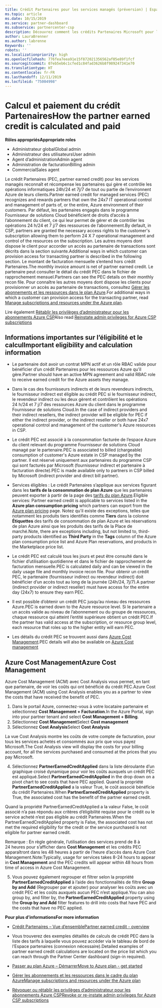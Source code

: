 ```yaml
---
title: Crédit Partenaires pour les services managés (préversion) | Espace partenaires
ms.topic: article
ms.date: 10/15/2019
ms.service: partner-dashboard
ms.subservice: partnercenter-csp
description: Découvrez comment les crédits Partenaires Microsoft pour les services managés sont calculés et payants, et comment vérifier que vous êtes éligible.
author: LauraBrenner
ms.author: labrenne
Keywords: ''
robots: ''
ms.localizationpriority: high
ms.openlocfilehash: 776fea7eea91e15f872021356562af05e89f1fcf
ms.sourcegitcommit: 07eb5eb6c1cfed1c84fad3626b8f989247341e70
ms.translationtype: HT
ms.contentlocale: fr-FR
ms.lasthandoff: 12/11/2019
ms.locfileid: "75004998"
---
```

# <a name="how-the-partner-earned-credit-is-calculated-and-paid"></a><span data-ttu-id="e6923-103">Calcul et paiement du crédit Partenaires</span><span class="sxs-lookup"><span data-stu-id="e6923-103">How the partner earned credit is calculated and paid</span></span>

<span data-ttu-id="e6923-104">**Rôles appropriés**</span><span class="sxs-lookup"><span data-stu-id="e6923-104">**Appropriate roles**</span></span>
-   <span data-ttu-id="e6923-105">Administrateur global</span><span class="sxs-lookup"><span data-stu-id="e6923-105">Global admin</span></span>
-   <span data-ttu-id="e6923-106">Administrateur des utilisateurs</span><span class="sxs-lookup"><span data-stu-id="e6923-106">User admin</span></span>
-   <span data-ttu-id="e6923-107">Agent d’administration</span><span class="sxs-lookup"><span data-stu-id="e6923-107">Admin agent</span></span>
-   <span data-ttu-id="e6923-108">Administration de facturation</span><span class="sxs-lookup"><span data-stu-id="e6923-108">Billing admin</span></span>
-   <span data-ttu-id="e6923-109">Commercial</span><span class="sxs-lookup"><span data-stu-id="e6923-109">Sales agent</span></span>

<span data-ttu-id="e6923-110">Le crédit Partenaires (PEC, partner earned credit) pour les services managés reconnaît et récompense les partenaires qui gère et contrôle les opérations informatiques 24h/24 et 7j/7 de tout ou partie de l’environnent Azure de leurs clients.</span><span class="sxs-lookup"><span data-stu-id="e6923-110">Partner earned credit for managed services (PEC) recognizes and rewards partners that own the 24x7 IT operational control and management of parts of, or the entire, Azure environment of their customers.</span></span> <span data-ttu-id="e6923-111">Par défaut, les partenaires engagés dans le programme Fournisseur de solutions Cloud bénéficient de droits d’accès à l’abonnement du client, ce qui leur permet de gérer et de contrôler les opérations 24 h/24 et 7 j/7 des ressources de l’abonnement.</span><span class="sxs-lookup"><span data-stu-id="e6923-111">By default, in CSP, partners are granted the necessary access rights to the customer's subscription allowing them to perform 24 X 7 operational management and control of the resources on the subscription.</span></span> <span data-ttu-id="e6923-112">Les autres moyens dont dispose le client pour accorder un accès au partenaire de transactions sont décrits dans la section suivante.</span><span class="sxs-lookup"><span data-stu-id="e6923-112">Additional ways in which customer can provision access for transacting partner is described in the following section.</span></span> <span data-ttu-id="e6923-113">Le montant de facturation mensuelle s’entend hors crédit Partenaires.</span><span class="sxs-lookup"><span data-stu-id="e6923-113">The monthly invoice amount is net of partner earned credit.</span></span> <span data-ttu-id="e6923-114">Le partenaire peut consulter le détail du crédit PEC dans le fichier de rapprochement mensuel.</span><span class="sxs-lookup"><span data-stu-id="e6923-114">Partners can see the PEC details on their monthly recon file.</span></span> <span data-ttu-id="e6923-115">Pour connaître les autres moyens dont dispose les clients pour provisionner un accès au partenaire de transactions, consultez [Gérer les abonnements et les ressources dans le plan Azure](azure-plan-manage.md).</span><span class="sxs-lookup"><span data-stu-id="e6923-115">For additional ways in which a customer can provision access for the transacting partner, read [Manage subscriptions and resources under the Azure plan](azure-plan-manage.md).</span></span>

<span data-ttu-id="e6923-116">Lire également [Rétablir les privilèges d’administrateur pour les abonnements Azure CSP](revoke-reinstate-csp.md)</span><span class="sxs-lookup"><span data-stu-id="e6923-116">Also read [Reinstate admin privileges for Azure CSP subscriptions](revoke-reinstate-csp.md)</span></span>

## <a name="important-eligibility-and-calculation-information"></a><span data-ttu-id="e6923-117">Informations importantes sur l’éligibilité et le calcul</span><span class="sxs-lookup"><span data-stu-id="e6923-117">Important eligibility and calculation information</span></span>

- <span data-ttu-id="e6923-118">Le partenaire doit avoir un contrat MPN actif et un rôle RBAC valide pour bénéficier d’un crédit Partenaires pour les ressources Azure qu’il gère.</span><span class="sxs-lookup"><span data-stu-id="e6923-118">Partner should have an active MPN agreement and valid RBAC role to receive earned credit for the Azure assets they manage.</span></span> 

- <span data-ttu-id="e6923-119">Dans le cas des fournisseurs indirects et de leurs revendeurs indirects, le fournisseur indirect est éligible au crédit PEC si le fournisseur indirect, le revendeur indirect ou les deux gèrent et contrôlent les opérations 24 h/24 et 7 j/7 des ressources Azure du client dans le programme Fournisseur de solutions Cloud.</span><span class="sxs-lookup"><span data-stu-id="e6923-119">In the case of indirect providers and their indirect resellers, the indirect provider will be eligible for PEC if either the indirect provider, or the indirect reseller or both have 24x7 operational control and management of the customer's Azure resources in CSP.</span></span>

- <span data-ttu-id="e6923-120">Le crédit PEC est associé à la consommation facturée de l’espace Azure du client relevant du programme Fournisseur de solutions Cloud managé par le partenaire.</span><span class="sxs-lookup"><span data-stu-id="e6923-120">PEC is associated to billed (chargeable) consumption of customer's Azure estate in CSP managed by the partner.</span></span> <span data-ttu-id="e6923-121">Il est réservé uniquement aux partenaires du programme CSP qui sont facturés par Microsoft (fournisseur indirect et partenaire à facturation directe).</span><span class="sxs-lookup"><span data-stu-id="e6923-121">PEC is made available only to partners in CSP billed by Microsoft (indirect provider and direct bill partner).</span></span> 

- <span data-ttu-id="e6923-122">Services éligibles : Le crédit Partenaires s’applique aux services figurant dans les **tarifs de la consommation de plan Azure** que les partenaires peuvent exporter à partir de la page des [tarifs du plan Azure](https://partner.microsoft.com/commerce/sales).</span><span class="sxs-lookup"><span data-stu-id="e6923-122">Eligible services: Partner earned credit is applicable to services listed in the **Azure plan consumption pricing** which partners can export from the [Azure plan pricing](https://partner.microsoft.com/commerce/sales) page.</span></span> <span data-ttu-id="e6923-123">Notez qu’il existe des exceptions, telles que notamment les produits tiers identifiés comme **Tiers** dans la colonne **Étiquettes** des tarifs de consommation de plan Azure et les réservations de plan Azure ainsi que les produits des tarifs de la Place de marché.</span><span class="sxs-lookup"><span data-stu-id="e6923-123">Note, there are exceptions including, but not limited to, third-party products identified as **Third Party** in  the **Tags** column of the Azure plan consumption price list and Azure Plan reservations, and products in the Marketplace price list.</span></span>

- <span data-ttu-id="e6923-124">Le crédit PEC est calculé tous les jours et peut être consulté dans le fichier d’utilisation quotidienne et dans le fichier de rapprochement de facturation mensuelle.</span><span class="sxs-lookup"><span data-stu-id="e6923-124">PEC is calculated daily and can be viewed in the daily usage file and monthly invoice recon file.</span></span> <span data-ttu-id="e6923-125">Pour obtenir un crédit PEC, le partenaire (fournisseur indirect ou revendeur indirect) doit bénéficier d’un accès tout au long de la journée (24h/24, 7j/7).</span><span class="sxs-lookup"><span data-stu-id="e6923-125">A partner (indirect provider or indirect reseller) must have access for the entire day (24x7) to ensure they earn PEC.</span></span>  

- <span data-ttu-id="e6923-126">Il est possible d’obtenir un crédit PEC jusqu’au niveau des ressources Azure.</span><span class="sxs-lookup"><span data-stu-id="e6923-126">PEC is earned down to the Azure resource level.</span></span> <span data-ttu-id="e6923-127">Si le partenaire a un accès valide au niveau de l’abonnement ou du groupe de ressources, chaque ressource qui atteint l’entité supérieure obtient un crédit PEC.</span><span class="sxs-lookup"><span data-stu-id="e6923-127">If the partner has valid access at the subscription, or resource group level, each resource that roles up to the higher entity will earn PEC.</span></span>  

- <span data-ttu-id="e6923-128">Les détails du crédit PEC se trouvent aussi dans [Azure Cost Management](https://go.microsoft.com/fwlink/?linkid=2106482).</span><span class="sxs-lookup"><span data-stu-id="e6923-128">PEC details will also be available on [Azure Cost management](https://go.microsoft.com/fwlink/?linkid=2106482)</span></span>

## <a name="azure-cost-management"></a><span data-ttu-id="e6923-129">Azure Cost Management</span><span class="sxs-lookup"><span data-stu-id="e6923-129">Azure Cost Management</span></span>

 <span data-ttu-id="e6923-130">Azure Cost Management (ACM) avec Cost Analysis vous permet, en tant que partenaire, de voir les coûts qui ont bénéficié du crédit PEC.</span><span class="sxs-lookup"><span data-stu-id="e6923-130">Azure Cost Management (ACM) using Cost Analysis enables you as a partner to view the costs that have received the benefit of PEC.</span></span>  

1. <span data-ttu-id="e6923-131">Dans le portail Azure, connectez-vous à votre locataire partenaire et sélectionnez **Cost Management + Facturation**.</span><span class="sxs-lookup"><span data-stu-id="e6923-131">In the Azure Portal, sign into your partner tenant and select **Cost Management + Billing**.</span></span>
2.  <span data-ttu-id="e6923-132">Sélectionnez **Cost Management**</span><span class="sxs-lookup"><span data-stu-id="e6923-132">Select **Cost management**</span></span>
3.  <span data-ttu-id="e6923-133">Sélectionnez **Cost Analysis**</span><span class="sxs-lookup"><span data-stu-id="e6923-133">Select **Cost Analysis**</span></span>

<span data-ttu-id="e6923-134">La vue Cost Analysis montre les coûts de votre compte de facturation, pour tous les services achetés et consommés aux prix que vous payez Microsoft.</span><span class="sxs-lookup"><span data-stu-id="e6923-134">The Cost Analysis view will display the costs for your billing account, for all the services purchased and consumed at the prices that you pay Microsoft.</span></span>

4.  <span data-ttu-id="e6923-135">Sélectionnez **PartnerEarnedCreditApplied** dans la liste déroulante d’un graphique croisé dynamique pour voir les coûts auxquels un crédit PEC est appliqué.</span><span class="sxs-lookup"><span data-stu-id="e6923-135">Select **PartnerEarnedCreditApplied** in the drop down on a pivot chart to see costs that have PEC applied.</span></span> <span data-ttu-id="e6923-136">Quand la propriété **PartnerEarnedCreditApplied** a la valeur True, le coût associé bénéficie du crédit Partenaires.</span><span class="sxs-lookup"><span data-stu-id="e6923-136">When **PartnerEarnedCreditApplied** property is True, the associated cost has the benefit of the partner earned credit.</span></span> 

<span data-ttu-id="e6923-137">Quand la propriété PartnerEarnedCreditApplied a la valeur False, le coût associé n’a pas répondu aux critères d’éligibilité requise pour le crédit ou le service acheté n’est pas éligible au crédit Partenaires.</span><span class="sxs-lookup"><span data-stu-id="e6923-137">When the PartnerEarnedCreditApplied property is False, the associated cost has not met the required eligibility for the credit or the service purchased is not eligible for partner earned credit.</span></span>

<span data-ttu-id="e6923-138">Remarque : En règle générale, l’utilisation des services prend de 8 à 24 heures pour s’afficher dans **Cost Management** et les crédits PEC apparaîtront dans les 48 heures à partir de l’heure d’accès dans Azure Cost Management.</span><span class="sxs-lookup"><span data-stu-id="e6923-138">Note:Typically, usage for services takes 8-24 hours to appear in **Cost Management** and the PEC credits will appear within 48 hours from time of access in Azure Cost Management.</span></span>

5. <span data-ttu-id="e6923-139">Vous pouvez également regrouper et filtrer selon la propriété **PartnerEarnedCreditApplied** à l’aide des fonctionnalités de filtre **Group by and Add** (Regrouper par et ajouter) pour analyser les coûts avec un crédit PEC et les coûts auxquels aucun PEC n’est appliqué.</span><span class="sxs-lookup"><span data-stu-id="e6923-139">You can also group by, and filter by, the **PartnerEarnedCreditApplied** property using the **Group by and Add** filter features to drill into costs that have PEC and the costs that have no PEC applied.</span></span>

 <span data-ttu-id="e6923-140">**Pour plus d’informations**</span><span class="sxs-lookup"><span data-stu-id="e6923-140">**For more information**</span></span>

- [<span data-ttu-id="e6923-141">Crédit Partenaires – Vue d’ensemble</span><span class="sxs-lookup"><span data-stu-id="e6923-141">Partner earned credit - overview</span></span>](partner-earned-credit.md)

- <span data-ttu-id="e6923-142">Vous trouverez des exemples détaillés de calculs de crédit PEC dans la liste des tarifs à laquelle vous pouvez accéder via le tableau de bord de l’Espace partenaires (connexion nécessaire).</span><span class="sxs-lookup"><span data-stu-id="e6923-142">Detailed examples of partner earned credit calculations are located on the price list which you can reach through the Partner Center dashboard (sign-in required).</span></span>

- [<span data-ttu-id="e6923-143">Passer au plan Azure – Démarrer</span><span class="sxs-lookup"><span data-stu-id="e6923-143">Move to Azure plan - get started</span></span>](azure-plan-get-started.md)

- [<span data-ttu-id="e6923-144">Gérer les abonnements et les ressources dans le cadre du plan Azure</span><span class="sxs-lookup"><span data-stu-id="e6923-144">Manage subscriptions and resources under the Azure plan</span></span>](azure-plan-manage.md)

- [<span data-ttu-id="e6923-145">Révoquer ou rétablir les privilèges d’administrateur pour les abonnements Azure CSP</span><span class="sxs-lookup"><span data-stu-id="e6923-145">Revoke or re-instate admin privileges for Azure CSP subscriptions  </span></span>](revoke-reinstate-csp.md)

